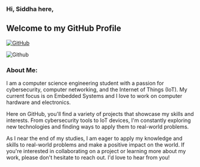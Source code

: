 ### Hi, Siddha here,
## Welcome to my GitHub Profile
[![GitHub](https://img.shields.io/badge/LinkedIn-blue?style=plastic&logo=linkedin&logoColor=white)](https://www.linkedin.com/in/deepstuff08)

![Github](https://komarev.com/ghpvc/?username=firelord44&style=plastic)
### About Me:

<p>I am a computer science engineering student with a passion for cybersecurity, computer networking, and the Internet of Things (IoT). My current focus is on Embedded Systems and I love to work on computer hardware and electronics.</p>

<p>Here on GitHub, you'll find a variety of projects that showcase my skills and interests. From cybersecurity tools to IoT devices, I'm constantly exploring new technologies and finding ways to apply them to real-world problems.</p>

<p>As I near the end of my studies, I am eager to apply my knowledge and skills to real-world problems and make a positive impact on the world. If you're interested in collaborating on a project or learning more about my work, please don't hesitate to reach out. I'd love to hear from you!</p>


